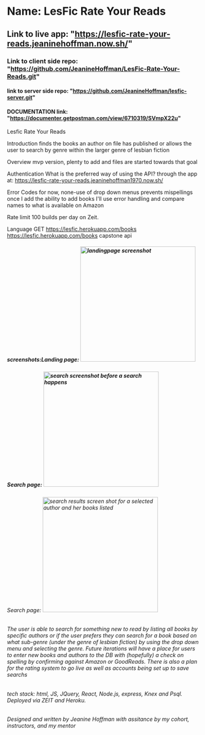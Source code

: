 # Name: LesFic Rate Your Reads

## Link to live app: "https://lesfic-rate-your-reads.jeaninehoffman.now.sh/"

### Link to client side repo: "https://github.com/JeanineHoffman/LesFic-Rate-Your-Reads.git"

#### link to  server side repo: "https://github.com/JeanineHoffman/lesfic-server.git"

#### DOCUMENTATION link: "https://documenter.getpostman.com/view/6710319/SVmpX22u"

Lesfic Rate Your Reads

Introduction
finds the books an author on file has published or allows the user to search by genre within the larger genre of lesbian fiction

Overview
mvp version, plenty to add and files are started towards that goal

Authentication
What is the preferred way of using the API? through the app at: https://lesfic-rate-your-reads.jeaninehoffman1970.now.sh/

Error Codes
for now, none-use of drop down menus prevents mispellings once I add the ability to add books I'll use error handling and compare names to what is available on Amazon

Rate limit
100 builds per day on Zeit.

Language
GET https://lesfic.herokuapp.com/books
https://lesfic.herokuapp.com/books
capstone api

##### screenshots:Landing page: <img src="./src/img/landingPage.png" alt="landingpage screenshot" height="300px" /> 

##### Search page: <img src="./src/img/searchpageB4.png" alt="search screenshot before a search happens" height="300px"/> 

###### Search page: <img src="./src/img/searchResults.png" alt="search results screen shot for a selected author and her books listed" height="300px"/> 

###### <p>The user is able to search for something new to read by listing all books by specific authors or if the user prefers they can search for a book based on what sub-genre (under the genre of lesbian fiction) by using the drop down menu and selecting the genre. Future iterations will have a place for users to enter new books and authors to the DB with (hopefully) a check on spelling by confirming against Amazon or GoodReads. There is also a plan for the rating system to go live as well as accounts being set up to save searchs</p>

###### tech stack: html, JS, JQuery, React, Node.js, express, Knex and Psql. Deployed via ZEIT and Heroku.

###### Designed and written by Jeanine Hoffman with assitance by my cohort, instructors, and my mentor
